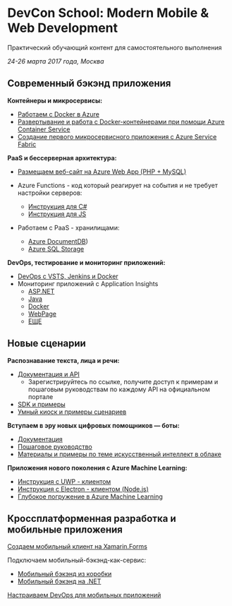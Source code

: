# DevCon School: Modern Mobile & Web Development

Практический обучающий контент для самостоятельного выполнения

*24-26 марта 2017 года, Москва*

## Современный бэкэнд приложения

**Контейнеры и микросервисы:**
* [Работаем с Docker в Azure](https://github.com/azuredk/docker-on-azure-hol/)
* [Развертывание и работа с Docker-контейнерами при помощи Azure Container Service](https://github.com/evangelism/TechnicalCommunityContent/tree/master/Open%20Dev%20Framework/Docker/Session%202%20-%20Hands%20On)
* [Создание первого микросервисного приложения с Azure Service Fabric](https://github.com/AzureActivationDay/DevCamp/tree/master/HOL/service-fabric)

**PaaS и бессерверная архитектура:**
* [Размещаем веб-сайт на Azure Web App (PHP + MySQL)](https://github.com/evangelism/TechnicalCommunityContent/tree/master/Cloud%20Computing/Azure%20Web%20Apps/Session%202%20-%20Hands%20On)
* Azure Functions - код который реагирует на события и не требует настройки серверов:
    * [Инструкция для C#](https://github.com/evangelism/TechnicalCommunityContent/blob/master/Cloud%20Computing/Azure%20Functions/Session%202%20-%20Hands%20On/Azure%20Functions%20HOL%20(C%23).md) 
    * [Инструкция для JS](https://github.com/evangelism/TechnicalCommunityContent/blob/master/Cloud%20Computing/Azure%20Functions/Session%202%20-%20Hands%20On/Azure%20Functions%20HOL%20(JavaScript).md)

* Работаем с PaaS - хранилищами:
    * [Azure DocumentDB](https://github.com/evangelism/TechnicalCommunityContent/tree/master/Data/Azure%20DocumentDB/Session%202%20-%20Hands%20On))
    * [Azure SQL Storage](https://github.com/evangelism/TechnicalCommunityContent/tree/master/Data/Azure%20SQL%20Database/Session%202%20-%20Hands%20On)

**DevOps, тестирование и мониторинг приложений:**
* [DevOps c VSTS, Jenkins и Docker](https://github.com/msdevno/hol-oss-devops)
* Мониторинг приложений с Application Insights
    * [ASP.NET](https://github.com/Microsoft/azure-docs/blob/master/articles/application-insights/app-insights-asp-net.md) 
    * [Java](https://github.com/Microsoft/azure-docs/blob/master/articles/application-insights/app-insights-java-get-started.md)
    * [Docker](https://github.com/Microsoft/azure-docs/blob/master/articles/application-insights/app-insights-docker.md)
    * [WebPage](https://github.com/Microsoft/azure-docs/blob/master/articles/application-insights/app-insights-javascript.md)
    * [ЕЩЕ](https://docs.microsoft.com/en-us/azure/application-insights/)
    
    
## Новые сценарии

**Распознавание текста, лица и речи:**
* [Документация и API](https://www.microsoft.com/cognitive-services/en-us/documentation)
    * Зарегистрируйтесь по ссылке, получите доступ к примерам и пошаговым руководствам по каждому API на официальном портале
* [SDK и примеры](https://www.microsoft.com/cognitive-services/en-us/SDK-Sample)
* [Умный киоск и примеры сценариев](https://github.com/Microsoft/Cognitive-Samples-IntelligentKiosk)

**Вступаем в эру новых цифровых помощников — боты:**
* [Документация](https://docs.botframework.com/en-us/)
* [Пошаговое руководство](https://github.com/alyssaong1/Bot-Framework-HOL)
* [Материалы и примеры по теме искусственный интеллект в облаке](https://github.com/evangelism/ModernAI?files=1)

**Приложения нового поколения с Azure Machine Learning:**
* [Инструкция с UWP - клиентом](https://github.com/evangelism/TechnicalCommunityContent/blob/master/Big%20Data%20and%20Analytics/Azure%20Machine%20Learning/Session%202%20-%20Hands%20On/Azure%20Machine%20Learning%20HOL%20(UWP).md)
* [Инструкция с Electron - клиентом (Node.js)](https://github.com/evangelism/TechnicalCommunityContent/blob/master/Big%20Data%20and%20Analytics/Azure%20Machine%20Learning/Session%202%20-%20Hands%20On/Azure%20Machine%20Learning%20HOL%20(UWP).md)
* [Глубокое погружение в Azure Machine Learning](https://github.com/Azure-Readiness/hol-azure-machine-learning)

## Кроссплатформенная разработка и мобильные приложения

[Создаем мобильный клиент на Xamarin.Forms](https://github.com/nishanil/Dev-Days-HOL/tree/master/01%20Dev-Labs)

Подключаем мобильный-бэкэнд-как-сервис:
* [Мобильный бэкэнд из коробки](https://github.com/nishanil/Dev-Days-HOL/tree/master/02%20Cloud-Labs/01%20EasyTables)
* [Мобильный бэкэнд на .NET](https://github.com/nishanil/Dev-Days-HOL/tree/master/02%20Cloud-Labs/02%20NetBackend)

[Настраиваем DevOps для мобильных приложений](https://github.com/nishanil/Dev-Days-HOL/tree/master/03%20DevOps-Labs)
